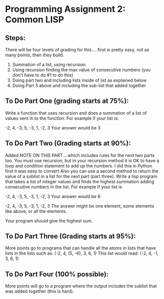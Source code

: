 # Programming Assignment 2: Common LISP

## Steps:
There will be four levels of grading for this.....first is pretty easy, not as many points, then they build. 

1. Summation of a list, using recursion. 
2. Using recursion finding the max value of consecutive numbers (you don't have to do #1 to do this)
3. Doing part two and including lists inside of list as explained below
4. Doing Part 3 above and including the sub-list that added together

## To Do Part One (grading starts at 75%):
Write a function that uses recursion and does a summation of a list of values sent in to the function.
For example if your list is:

-2, 4, -3, 5, -3, 1, -2, 3
Your answer would be 3

## To Do Part Two (Grading starts at 90%):
Added NOTE ON THIS PART....which includes rules for the next two parts too. 
You must use recursion, but in your recursion method it is OK to have a loop and condition statement to add up the numbers. 
I did this in Python first it was easy to convert
Also you can use a second method to return the value of a sublist in a list for the next part (part three). 
Write a lisp program that takes a list of integer values and finds the highest summation adding consecutive numbers in the list. 
For example if your list is

-2, 4, -3, 5, -3, 1, -2, 3
Your answer would be 6

-2, 4, -3, 5, -3, 1, -2, 3
The answer might be one element, some elements like above, or all the elements. 

Your program should give the highest sum.

## To Do Part Three (Grading starts at 95%):
More points go to programs that can handle all the atoms in lists that have lists in the lists such as: 
(-2, 4, (5, -6), 3, 6, 1)
This list would read:
(-2, 4, -1, 3, 6, 1)

## To Do Part Four (100% possible):
More points will go to a program where the output includes the sublist that was added together (this is hard). 

